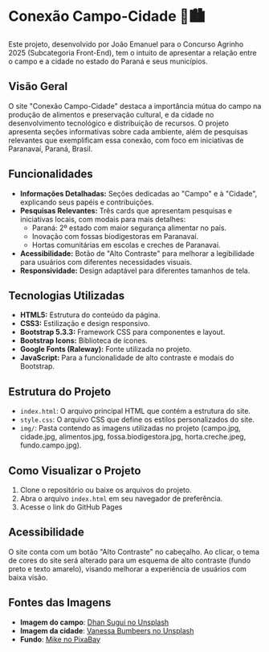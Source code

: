 # Conexão Campo-Cidade 🌾🏙️

Este projeto, desenvolvido por João Emanuel para o Concurso Agrinho 2025 (Subcategoria Front-End), tem o intuito de apresentar a relação entre o campo e a cidade no estado do Paraná e seus municípios.

## Visão Geral

O site "Conexão Campo-Cidade" destaca a importância mútua do campo na produção de alimentos e preservação cultural, e da cidade no desenvolvimento tecnológico e distribuição de recursos. O projeto apresenta seções informativas sobre cada ambiente, além de pesquisas relevantes que exemplificam essa conexão, com foco em iniciativas de Paranavaí, Paraná, Brasil.

## Funcionalidades

* **Informações Detalhadas:** Seções dedicadas ao "Campo" e à "Cidade", explicando seus papéis e contribuições.
* **Pesquisas Relevantes:** Três cards que apresentam pesquisas e iniciativas locais, com modais para mais detalhes:
    * Paraná: 2º estado com maior segurança alimentar no país.
    * Inovação com fossas biodigestoras em Paranavaí.
    * Hortas comunitárias em escolas e creches de Paranavaí.
* **Acessibilidade:** Botão de "Alto Contraste" para melhorar a legibilidade para usuários com diferentes necessidades visuais.
* **Responsividade:** Design adaptável para diferentes tamanhos de tela.

## Tecnologias Utilizadas

* **HTML5:** Estrutura do conteúdo da página.
* **CSS3:** Estilização e design responsivo.
* **Bootstrap 5.3.3:** Framework CSS para componentes e layout.
* **Bootstrap Icons:** Biblioteca de ícones.
* **Google Fonts (Raleway):** Fonte utilizada no projeto.
* **JavaScript:** Para a funcionalidade de alto contraste e modais do Bootstrap.

## Estrutura do Projeto

* `index.html`: O arquivo principal HTML que contém a estrutura do site.
* `style.css`: O arquivo CSS que define os estilos personalizados do site.
* `img/`: Pasta contendo as imagens utilizadas no projeto (campo.jpg, cidade.jpg, alimentos.jpg, fossa.biodigestora.jpg, horta.creche.jpeg, fundo.campo.jpg).

## Como Visualizar o Projeto

1.  Clone o repositório ou baixe os arquivos do projeto.
2.  Abra o arquivo `index.html` em seu navegador de preferência.
3.  Acesse o link do GitHub Pages

## Acessibilidade

O site conta com um botão "Alto Contraste" no cabeçalho. Ao clicar, o tema de cores do site será alterado para um esquema de alto contraste (fundo preto e texto amarelo), visando melhorar a experiência de usuários com baixa visão.

## Fontes das Imagens

* **Imagem do campo**: [Dhan Sugui no Unsplash](https://unsplash.com/pt-br/fotografias/um-vale-verde-exuberante-cercado-por-montanhas-AgPj0maIEEs)
* **Imagem da cidade**: [Vanessa Bumbeers no Unsplash](https://unsplash.com/pt-br/fotografias/fotografia-em-time-lapse-de-uma-rodovia-da-cidade-mHaNv8ajVis)
* **Fundo**: [Mike no PixaBay](https://pixabay.com/pt/photos/eua-nebraska-midwest-am%C3%A9rica-4582704/)
